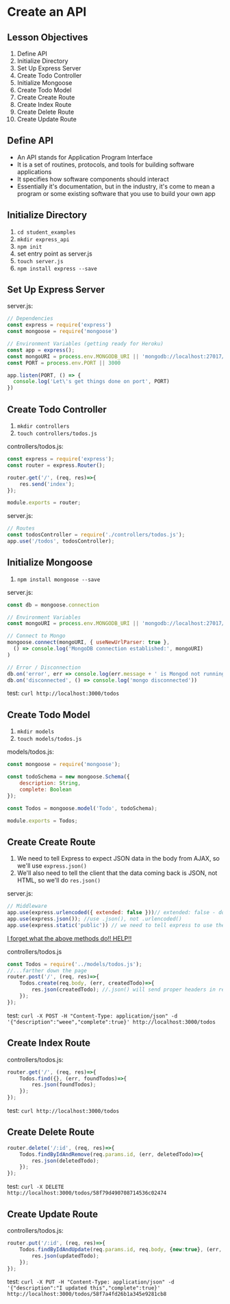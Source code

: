 # Create an API

## Lesson Objectives

1. Define API
1. Initialize Directory
1. Set Up Express Server
1. Create Todo Controller
1. Initialize Mongoose
1. Create Todo Model
1. Create Create Route
1. Create Index Route
1. Create Delete Route
1. Create Update Route

## Define API

- An API stands for Application Program Interface
- It is a set of routines, protocols, and tools for building software applications
- It specifies how software components should interact
- Essentially it's documentation, but in the industry, it's come to mean a program or some existing software that you use to build your own app

## Initialize Directory

1. `cd student_examples`
1. `mkdir express_api`
1. `npm init`
1. set entry point as server.js
1. `touch server.js`
1. `npm install express --save`

## Set Up Express Server

server.js:

```javascript
// Dependencies
const express = require('express')
const mongoose = require('mongoose')

// Environment Variables (getting ready for Heroku)
const app = express();
const mongoURI = process.env.MONGODB_URI || 'mongodb://localhost:27017/merncrud'
const PORT = process.env.PORT || 3000

app.listen(PORT, () => {
  console.log('Let\'s get things done on port', PORT)
})
```

## Create Todo Controller

1. `mkdir controllers`
1. `touch controllers/todos.js`

controllers/todos.js:

```javascript
const express = require('express');
const router = express.Router();

router.get('/', (req, res)=>{
    res.send('index');
});

module.exports = router;
```

server.js:

```javascript
// Routes
const todosController = require('./controllers/todos.js');
app.use('/todos', todosController);
```


## Initialize Mongoose

1. `npm install mongoose --save`

server.js:

```javascript
const db = mongoose.connection

// Environment Variables
const mongoURI = process.env.MONGODB_URI || 'mongodb://localhost:27017/merncrud'

// Connect to Mongo
mongoose.connect(mongoURI, { useNewUrlParser: true },
  () => console.log('MongoDB connection established:', mongoURI)
)

// Error / Disconnection
db.on('error', err => console.log(err.message + ' is Mongod not running?'))
db.on('disconnected', () => console.log('mongo disconnected'))

```
test: `curl http://localhost:3000/todos`


## Create Todo Model

1. `mkdir models`
1. `touch models/todos.js`

models/todos.js:

```javascript
const mongoose = require('mongoose');

const todoSchema = new mongoose.Schema({
    description: String,
    complete: Boolean
});

const Todos = mongoose.model('Todo', todoSchema);

module.exports = Todos;
```

## Create Create Route

1. We need to tell Express to expect JSON data in the body from AJAX, so we'll use `express.json()`
1. We'll also need to tell the client that the data coming back is JSON, not HTML, so we'll do `res.json()`

server.js:

```javascript
// Middleware
app.use(express.urlencoded({ extended: false }))// extended: false - does not allow nested objects in query strings
app.use(express.json()); //use .json(), not .urlencoded()
app.use(express.static('public')) // we need to tell express to use the public directory for static files... this way our app will find index.html as the route of the application! We can then attach React to that file!
```

[I forget what the above methods do!! HELP!!](https://stackoverflow.com/questions/23259168/what-are-express-json-and-express-urlencoded/51844327)

controllers/todos.js

```javascript
const Todos = require('../models/todos.js');
//...farther down the page
router.post('/', (req, res)=>{
    Todos.create(req.body, (err, createdTodo)=>{
        res.json(createdTodo); //.json() will send proper headers in response so client knows it's json coming back
    });
});
```

test: `curl -X POST -H "Content-Type: application/json" -d '{"description":"weee","complete":true}' http://localhost:3000/todos`

## Create Index Route

controllers/todos.js:

```javascript
router.get('/', (req, res)=>{
    Todos.find({}, (err, foundTodos)=>{
        res.json(foundTodos);
    });
});
```

test: `curl http://localhost:3000/todos`

## Create Delete Route

```javascript
router.delete('/:id', (req, res)=>{
    Todos.findByIdAndRemove(req.params.id, (err, deletedTodo)=>{
        res.json(deletedTodo);
    });
});
```

test: `curl -X DELETE http://localhost:3000/todos/58f79d490708714536c02474`

## Create Update Route

controllers/todos.js:

```javascript
router.put('/:id', (req, res)=>{
    Todos.findByIdAndUpdate(req.params.id, req.body, {new:true}, (err, updatedTodo)=>{
        res.json(updatedTodo);
    });
});
```

test: `curl -X PUT -H "Content-Type: application/json" -d '{"description":"I updated this","complete":true}' http://localhost:3000/todos/58f7a4fd26b1a345e9281cb8`
